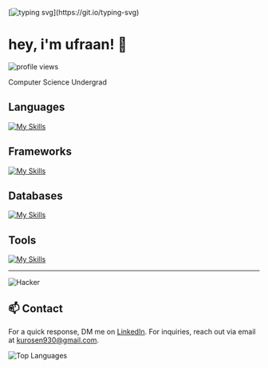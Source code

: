 [![typing svg](https://readme-typing-svg.demolab.com?font=fira+code&pause=1000&random=false&width=435&lines=bonjour!)](https://git.io/typing-svg)

# hey, i'm ufraan! 👋

<p align="left">
  <img src="https://komarev.com/ghpvc/?username=ufraan&color=gray&style=flat-square" alt="profile views">
</p>

Computer Science Undergrad

## Languages

[![My Skills](https://skillicons.dev/icons?i=cpp,ts,js,bash,python,java)](https://skillicons.dev)

## Frameworks
  
[![My Skills](https://skillicons.dev/icons?i=nestjs,express,fastapi,angular,react,nextjs,tailwindcss)](https://skillicons.dev)

## Databases
  
[![My Skills](https://skillicons.dev/icons?i=postgres,redis,mongo,firebase)](https://skillicons.dev)

## Tools
 
[![My Skills](https://skillicons.dev/icons?i=neovim,vim,git,docker,kafka,linux)](https://skillicons.dev)

---
![Hacker](https://i.giphy.com/media/YQitE4YNQNahy/giphy.webp)
## 📫 Contact

For a quick response, DM me on [LinkedIn](https://www.linkedin.com/in/ufraaan/). For inquiries, reach out via email at kurosen930@gmail.com.

![Top Languages](https://github-readme-stats.vercel.app/api/top-langs/?username=moroii69&layout=compact)
